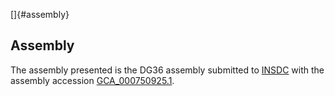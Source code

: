 []{#assembly}

Assembly
--------

The assembly presented is the DG36 assembly submitted to
[INSDC](http://www.insdc.org) with the assembly accession
[GCA\_000750925.1](http://www.ebi.ac.uk/ena/data/view/GCA_000750925.1).

